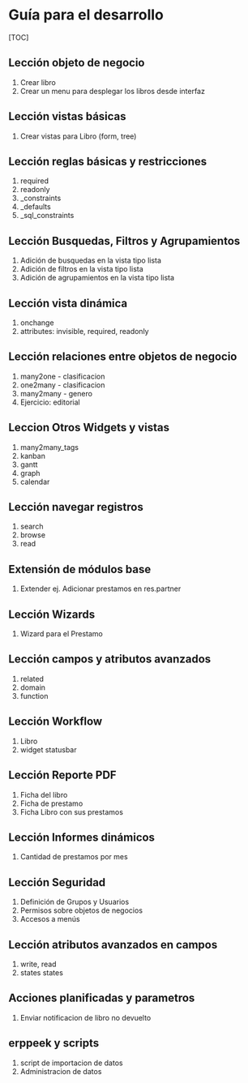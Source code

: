 Guía para el desarrollo
========================

[TOC]

Lección objeto de negocio
-------------------------
1. Crear libro
1. Crear un menu para desplegar los libros desde interfaz

Lección vistas básicas
-----------------
1. Crear vistas para Libro (form, tree)

Lección reglas básicas y restricciones
--------------------------------------
1. required
1. readonly
1. _constraints
1. _defaults
1. _sql_constraints

Lección Busquedas, Filtros y Agrupamientos
------------------------------------------
1. Adición de busquedas en la vista tipo lista
1. Adición de filtros en la vista tipo lista
1. Adición de agrupamientos en la vista tipo lista

Lección vista dinámica
----------------------
1. onchange
1. attributes: invisible, required, readonly

Lección relaciones entre objetos de negocio
-------------------------------------------
1. many2one - clasificacion
1. one2many - clasificacion
1. many2many - genero
1. Ejercicio: editorial

Leccion Otros Widgets y vistas
---------------
1. many2many_tags
1. kanban
1. gantt
1. graph
1. calendar

Lección navegar registros
-------------------------
1. search
1. browse
1. read

Extensión de módulos base
-------------------------
1. Extender ej. Adicionar prestamos en res.partner

Lección Wizards
---------------
1. Wizard para el Prestamo

Lección campos y atributos avanzados
--------------------------
1. related
1. domain
1. function

Lección Workflow
----------------
1. Libro
1. widget statusbar

Lección Reporte PDF
-------------------
1. Ficha del libro
1. Ficha de prestamo
1. Ficha Libro con sus prestamos

Lección Informes dinámicos
--------------------------
1. Cantidad de prestamos por mes

Lección Seguridad
-----------------
1. Definición de Grupos y Usuarios
1. Permisos sobre objetos de negocios
1. Accesos a menús

Lección atributos avanzados en campos
-------------------------------------
1. write, read
1. states states

Acciones planificadas y parametros
----------------------------------
1. Enviar notificacion de libro no devuelto

erppeek y scripts
-----------------
1. script de importacion de datos
1. Administracion de datos
